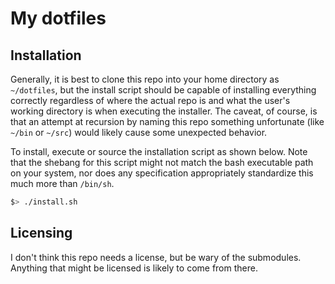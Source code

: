 # My dotfiles

## Installation

Generally, it is best to clone this repo into your home directory as `~/dotfiles`, but the install script should be capable of installing everything correctly regardless of where the actual repo is and what the user's working directory is when executing the installer. The caveat, of course, is that an attempt at recursion by naming this repo something unfortunate (like `~/bin` or `~/src`) would likely cause some unexpected behavior.

To install, execute or source the installation script as shown below. Note that the shebang for this script might not match the bash executable path on your system, nor does any specification appropriately standardize this much more than `/bin/sh`.
```bash
$> ./install.sh
```

## Licensing

I don't think this repo needs a license, but be wary of the submodules. Anything that might be licensed is likely to come from there.
